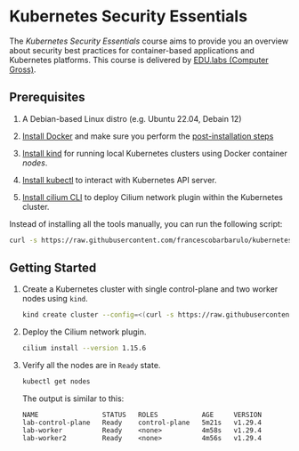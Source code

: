 # Kubernetes Security Essentials

The _Kubernetes Security Essentials_ course aims to provide you an overview about security best practices for container-based applications and Kubernetes platforms. This course is delivered by [EDU.labs (Computer Gross)](https://www.educationlabs.it/).

## Prerequisites

1. A Debian-based Linux distro (e.g. Ubuntu 22.04, Debain 12)

2. [Install Docker](https://docs.docker.com/engine/install/debian/#install-using-the-convenience-script) and make sure you perform the [post-installation steps](https://docs.docker.com/engine/install/linux-postinstall/)

3. [Install kind](https://kind.sigs.k8s.io/docs/user/quick-start/#installing-from-release-binaries) for running local Kubernetes clusters using Docker container _nodes_.

4. [Install kubectl](https://kubernetes.io/docs/tasks/tools/install-kubectl-linux/) to interact with Kubernetes API server.

5. [Install cilium CLI](https://docs.cilium.io/en/stable/gettingstarted/k8s-install-default/#install-the-cilium-cli) to deploy Cilium network plugin within the Kubernetes cluster.

Instead of installing all the tools manually, you can run the following script:

```sh
curl -s https://raw.githubusercontent.com/francescobarbarulo/kubernetes-security-essentials/main/lab/bootstrap.sh | sh
```

## Getting Started

1. Create a Kubernetes cluster with single control-plane and two worker nodes using `kind`.

   ```sh
   kind create cluster --config=<(curl -s https://raw.githubusercontent.com/francescobarbarulo/kubernetes-security-essentials/main/lab/kind-config.yml)
   ```

2. Deploy the Cilium network plugin.

   ```sh
   cilium install --version 1.15.6
   ```

3. Verify all the nodes are in `Ready` state.

   ```sh
   kubectl get nodes
   ```

   The output is similar to this:

   ```plaintext
   NAME                STATUS   ROLES           AGE     VERSION
   lab-control-plane   Ready    control-plane   5m21s   v1.29.4
   lab-worker          Ready    <none>          4m58s   v1.29.4
   lab-worker2         Ready    <none>          4m56s   v1.29.4
   ```
